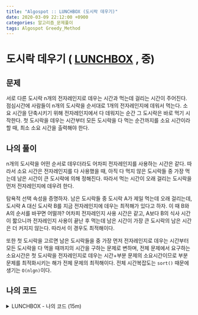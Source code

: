 ```yaml
---
title: "Algospot :: LUNCHBOX (도시락 데우기)"
date: 2020-03-09 22:12:00 +0900
categories: 알고리즘_문제풀이 
tags: Algospot Greedy_Method
---
```


# 도시락 데우기 ( [LUNCHBOX](https://algospot.com/judge/problem/read/LUNCHBOX) , 중)

## 문제  
서로 다른 도시락 n개의 전자레인지로 데우는 시간과 먹는데 걸리는 시간이 주어진다. 점심시간에 사람들이 n개의 도시락을 순서대로 1개의 전자레인지에 데워서 먹는다. 소요 시간을 단축시키기 위해 전자레인지에서 다 데워지는 순간 그 도시락은 바로 먹기 시작한다. 첫 도시락을 데우는 시간부터 모든 도시락을 다 먹는 순간까지를 소요 시간이라 할 때, 최소 소요 시간을 출력해야 한다.

## 나의 풀이
n개의 도시락을 어떤 순서로 데우더라도 어차피 전자레인지를 사용하는 시간은 같다. 따라서 소요 시간은 전자레인지를 다 사용했을 때, 아직 다 먹지 않은 도시락들 중 가장 먹는데 남은 시간이 큰 도시락에 의해 정해진다. 따라서 먹는 시간이 오래 걸리는 도시락을 먼저 전자레인지에 데우려 한다.  

탐욕적 선택 속성을 증명하자. 남은 도시락들 중 도시락 A가 제일 먹는데 오래 걸리는데, 도시락 A 대신 도시락 B를 지금 전자레인지에 데우는 최적해가 있다고 하자. 이 때 B와 A의 순서를 바꾸면 어떨까? 어차피 전자레인지 사용 시간은 같고, A보다 B의 식사 시간이 짧으니까 전자레인지 사용이 끝난 후 먹는데 남은 시간이 가장 큰 도시락의 남은 시간은 더 커지지 않는다. 따라서 이 경우도 최적해이다.  

또한 첫 도시락을 고르면 남은 도시락들을 중 가장 먼저 전자레인지로 데우는 시간부터 모든 도시락을 다 먹을 때까지의 시간을 구하는 문제로 변하며, 전체 문제에서 요구하는 소요시간은 첫 도시락을 전자레인지로 데우는 시간+부분 문제의 소요시간이므로 부분 문제를 최적화시키는 해가 전체 문제의 최적해이다. 전체 시간복잡도는 `sort()` 때문에 생기는 `O(nlgn)`이다.

## 나의 코드

<details>
<summary>LUNCHBOX - 나의 코드 (15m)  </summary>
<div markdown="1">

```
#include <bits/stdc++.h>
using namespace std;
int n;
int m[1000], e[1000];
vector<pair<int,int>> me;
int main() {
    int tc, input;
    cin>>tc;
    while(tc--) {
        cin>>n;
        me=vector<pair<int,int>>(n);
        for (int i=0;i<n;i++) {
            cin>>input;
            me[i].second=input;
        }
        for (int i=0;i<n;i++) {
            cin>>input;
            me[i].first=-input;
        }

        sort(me.begin(),me.end());
        int maxTime=0, currTime=0;
        for (auto x:me) {
            currTime+=x.second;
            maxTime=max(maxTime,currTime-x.first);

        }
        cout<<maxTime<<endl;

    }

}
```
</div>
</details>  